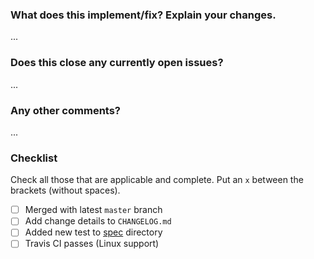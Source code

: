 ### What does this implement/fix? Explain your changes.

...

### Does this close any currently open issues?

...

### Any other comments?

...

### Checklist

Check all those that are applicable and complete. Put an `x` between the brackets (without spaces).

-   [ ] Merged with latest `master` branch
-   [ ] Add change details to `CHANGELOG.md`
-   [ ] Added new test to [spec](https://github.com/matteobertoldo/atomforce/tree/master/spec) directory
-   [ ] Travis CI passes (Linux support)
